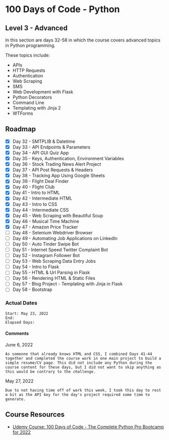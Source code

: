 # 100 Days of Code - Python

## Level 3 - Advanced

In this section are days 32-58 in which the course covers advanced topics in Python programming.

These topics include:

- APIs
- HTTP Requests
- Authentication
- Web Scraping
- SMS
- Web Development with Flask
- Python Decorators
- Command Line
- Templating with Jinja 2
- WTForms

## Roadmap

- [x] Day 32 - SMTPLIB & Datetime
- [x] Day 33 - API Endpoints & Parameters
- [x] Day 34 - API GUI Quiz App
- [x] Day 35 - Keys, Authentication, Environment Variables
- [x] Day 36 - Stock Trading News Alert Project
- [x] Day 37 - API Post Requests & Headers
- [x] Day 38 - Tracking App Using Google Sheets
- [x] Day 39 - Flight Deal Finder
- [x] Day 40 - Flight Club
- [x] Day 41 - Intro to HTML
- [x] Day 42 - Intermediate HTML
- [x] Day 43 - Intro to CSS
- [x] Day 44 - Intermediate CSS
- [x] Day 45 - Web Scraping with Beautiful Soup
- [x] Day 46 - Musical Time Machine
- [x] Day 47 - Amazon Price Tracker
- [ ] Day 48 - Selenium Webdriver Browser
- [ ] Day 49 - Automating Job Applications on LinkedIn
- [ ] Day 50 - Auto Tinder Swipe Bot
- [ ] Day 51 - Internet Speed Twitter Complaint Bot
- [ ] Day 52 - Instagram Follower Bot
- [ ] Day 53 - Web Scraping Data Entry Jobs
- [ ] Day 54 - Intro to Flask
- [ ] Day 55 - HTML & Url Parsing in Flask
- [ ] Day 56 - Rendering HTML & Static Files
- [ ] Day 57 - Blog Project - Templating with Jinja in Flask
- [ ] Day 58 - Bootstrap

### Actual Dates

    Start: May 23, 2022
    End: 
    Elapsed Days: 

#### Comments

June 6, 2022

    As someone that already knows HTML and CSS, I combined Days 41-44 together and completed the course work in one main project to build a simple resume/CV page. This did not include any Python during the course content for these days, but I did not want to skip anything as this would be contrary to the challenge.

May 27, 2022

    Due to not having time off of work this week, I took this day to rest a bit as the API key for the day's project required some time to generate.

## Course Resources

- [Udemy Course: 100 Days of Code - The Complete Python Pro Bootcamp for 2022](https://www.udemy.com/course/100-days-of-code/learn)
